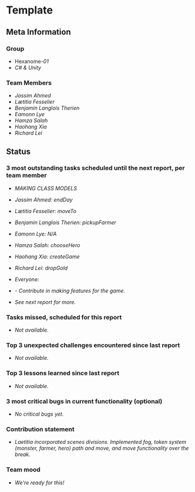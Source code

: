 # Template

## Meta Information

### Group

 * Hexanome-*01*
 * *C# & Unity*

### Team Members

 * *Jassim Ahmed*
 * *Lætitia Fesselier*
 * *Benjamin Langlois Therien*
 * *Eamonn Lye*
 * *Hamza Salah*
 * *Haohang Xia*
 * *Richard Lei*

## Status

### 3 most outstanding tasks scheduled until the next report, per team member

* *MAKING CLASS MODELS*
* *Jassim Ahmed: endDay*
* *Lætitia Fesselier: moveTo*
* *Benjamin Langlois Therien: pickupFarmer*
* *Eamonn Lye: N/A*
* *Hamza Salah: chooseHero*
* *Haohang Xia: createGame*
* *Richard Lei: dropGold*

* *Everyone:*
* *- Contribute in making features for the game.*
* *See next report for more.*

### Tasks missed, scheduled for this report

* *Not available.*

### Top 3 unexpected challenges encountered since last report

* *Not available.*


### Top 3 lessons learned since last report

* *Not available.*

### 3 most critical bugs in current functionality (optional)

 * *No critical bugs yet.*

### Contribution statement

* *Laetitia incorporated scenes divisions. Implemented fog, token system (monster, farmer, hero) path and move, and move functionality over the break.*

### Team mood

 * *We're ready for this!*
